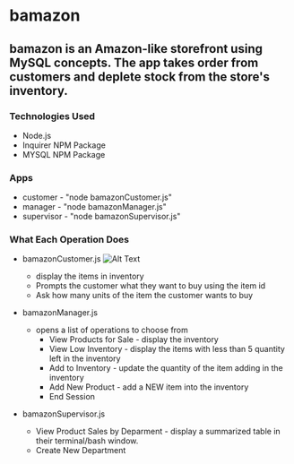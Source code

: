 # bamazon

## bamazon is an Amazon-like storefront using MySQL concepts. The app takes order from customers and deplete stock from the store's inventory. 

### Technologies Used

* Node.js
* Inquirer NPM Package
* MYSQL NPM Package

### Apps
* customer - "node bamazonCustomer.js"
* manager - "node bamazonManager.js"
* supervisor - "node bamazonSupervisor.js"

### What Each Operation Does

* bamazonCustomer.js
![Alt Text](/images/customer.gif) 
    * display the items in inventory
    * Prompts the customer what they want to buy using the item id
    * Ask how many units of the item the customer wants to buy

* bamazonManager.js
    * opens a list of operations to choose from
        * View Products for Sale - display the inventory
        * View Low Inventory - display the items with less than 5 quantity left in the inventory
        * Add to Inventory - update the quantity of the item adding in the inventory
        * Add New Product - add a NEW item into the inventory
        * End Session

* bamazonSupervisor.js
    * View Product Sales by Deparment - display a summarized table in their terminal/bash window.
    * Create New Department

